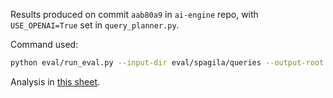 Results produced on commit `aab80a9` in `ai-engine` repo, with `USE_OPENAI=True` set in `query_planner.py`.

Command used:

```bash
python eval/run_eval.py --input-dir eval/spagila/queries --output-root eval/runs/basic_pacha_on_spagila_with_openai --ignore-path ignored --ignore-path uncategorized
```

Analysis in [this sheet](https://docs.google.com/spreadsheets/d/1tu08BQSwyQR9T6rZ6_5FHT3hG89a-DURaS6SGw1Mjls/edit?gid=533278126#gid=533278126).